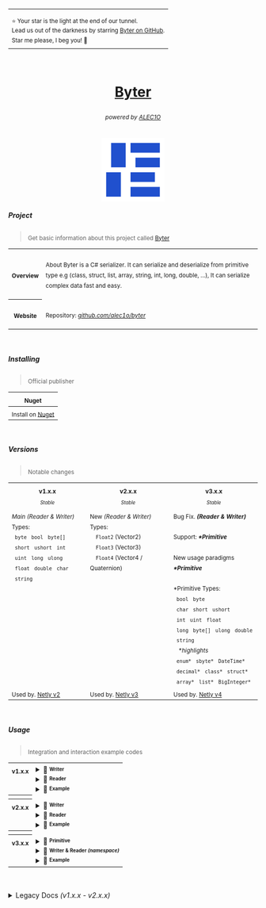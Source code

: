 <div align="right">
<table>
<td aligh="right">
<p></p>
<sup>⭐ Your star is the light at the end of our tunnel.<br> Lead us out of the darkness by starring <a href="https://github.com/alec1o/Byter">Byter on GitHub</a>.<br> Star me please, I beg you! 💙</sup>
</td>
</table>
</div>

<br>

<h1 align="center"><a href="https://github.com/alec1o/Byter">Byter</a></h1>

<h6 align="center"><sub>
powered by <a href="https://github.com/alec1o">ALEC1O</a><sub/>
</h6>

<div align="center">
  <a href="#">
    <img align="center" src="static/logo/Byter-logo-512/sprite_1.png" width="128px" alt="byter logo">
  </a>
</div>

##### Project

> <sub>Get basic information about this project called [Byter](https://github.com/alec1o/Byter)</sub>

<table>
<tr>
  <th align="center" valign="center"><sub><strong>Overview</strong></sub></th>
<td>
<br>
<sub>About
Byter is a C# serializer. It can serialize and deserialize from primitive type e.g (class, struct, list, array, string, int, long, double, ...), It can serialize complex data fast and easy.</sub>
<br>
<br>
</td>
</tr>
<tr>
  <th align="center" valign="center"><sub><strong>Website</strong></sub></th>
<td>
<br>
<sub>Repository: <a href="https://github.com/alec1o/Byter"><i>github.com/alec1o/byter</i></a></sub><br>
<br>
</td>
</tr>
</table>

<br>

##### Installing

> <sub>Official publisher</sub>

| <sub>Nuget</sub>                                                    |
|---------------------------------------------------------------------|
| <sub>Install on [Nuget](https://www.nuget.org/packages/Byter)</sub> |

<br>

##### Versions

> <sub>Notable changes</sub>

<table>
<tr> <!-- title -->
<th><sub>v1.x.x</sub></th>
<th><sub>v2.x.x</sub></th>
<th><sub>v3.x.x</sub></th>
</tr>
<tr> <!-- status -->
<td valign="center" align="center"><sup><sub><i>Stable</i></sub></sup></td>
<td valign="center" align="center"><sup><sub><i>Stable</i></sub></sup></td>
<td valign="center" align="center"><sup><sub><i>Stable</i></sub></sup></td>
</tr>
<tr> <!-- row #1 -->
<td valign="top" align="left">
<sub>
<i>Main (Reader & Writer)</i> Types:
<br>
&nbsp; <code>byte</code>
&nbsp; <code>bool</code>
&nbsp; <code>byte[]</code>
<br>
&nbsp; <code>short</code>
&nbsp; <code>ushort</code>
&nbsp; <code>int</code>
<br>
&nbsp; <code>uint</code>
&nbsp; <code>long</code>
&nbsp; <code>ulong</code>
<br>
&nbsp; <code>float</code>
&nbsp; <code>double</code>
&nbsp; <code>char</code>
<br>
&nbsp; <code>string</code>
</sub>
</td>
<td valign="top" align="left">
<sub>
New <i>(Reader & Writer)</i> Types:
<br>&emsp;<code>Float2</code> (Vector2)
<br>&emsp;<code>Float3</code> (Vector3)
<br>&emsp;<code>Float4</code> (Vector4 / Quaternion)
</sub>
</td>
<td valign="top" align="left">
<sub>
Bug Fix. <i><strong>(Reader & Writer)</strong></i>
<br><br>Support: <i><strong>*Primitive</strong></i>
<br><br>New usage paradigms <i><strong>*Primitive</strong></i>
<br><br>*Primitive Types:
<br>
&nbsp; <code>bool</code>
&nbsp; <code>byte</code>
<br>
&nbsp; <code>char</code>
&nbsp; <code>short</code>
&nbsp; <code>ushort</code>
<br>
&nbsp; <code>int</code>
&nbsp; <code>uint</code>
&nbsp; <code>float</code>
<br>
&nbsp; <code>long</code>
&nbsp; <code>byte[]</code>
&nbsp; <code>ulong</code>
&nbsp; <code>double</code>
<br>
&nbsp; <code>string</code>
<br>
&nbsp;&nbsp;&nbsp;<i>*highlights</i>
<br>
&nbsp; <code>enum*</code>
&nbsp; <code>sbyte*</code>
&nbsp; <code>DateTime*</code>
<br>
&nbsp; <code>decimal*</code>
&nbsp; <code>class*</code>
&nbsp; <code>struct*</code>
<br>
&nbsp; <code>array*</code>
&nbsp; <code>list*</code>
&nbsp; <code>BigInteger*</code>
</sub></td>
</tr>
<tr> <!-- row #2 -->
<td valign="top" align="left"><sub>Used by. <a href="https://github.com/alec1o/Netly">Netly v2</a></sub></td>
<td valign="top" align="left"><sub>Used by. <a href="https://github.com/alec1o/Netly">Netly v3</a></sub></td>
<td valign="top" align="left"><sub>Used by. <a href="https://github.com/alec1o/Netly">Netly v4</a></sub></td>
</tr>
</table>

<br>

##### Usage

> <sub>Integration and interaction example codes</sub>


<table>

<tr>
<th align="center" valign="top"><sub><strong>v1.x.x</strong></sub></th>
<td>
<details><summary>📄 <strong><sup><sub>Writer</sub></sup></strong></summary>

</details>
<details><summary>📄 <strong><sup><sub>Reader</sub></sup></strong></summary>


### Proprieties
- ##### <sub><sup>Success : ``bool``</sup></sub><br><sup>Return true if deserialized successful.</sup>
- ##### <sub><sup>Position : ``int``</sup></sub><br><sup>Return current read index.</sup>
- ##### <sub><sup>Length : ``int``</sup></sub><br><sup>Return buffer length.</sup>

### Methods

- ##### <sub><sup>Seek(``int`` position) : ``void``</sup></sub><br><sup>Move position (internal buffer index)</sup>
- ##### <sub><sup>Read&lt;T&gt;() : ``T``</sup></sub><br><sup>Read content from iternal buffer.</sup>
- ##### <sub><sup>Read&lt;T&gt;(``Encoding`` encoding) : ``T``</sup></sub><br><sup>Read custom encoding string.</sup>

</details>
<details><summary>📄 <strong><sup><sub>Example</sub></sup></strong></summary>

```csharp
```
</details>
</td>
</tr>

<tr><th></th></tr>

<tr>
<th align="center" valign="top"><sub><strong>v2.x.x</strong></sub></th>
<td>
<details><summary>📄 <strong><sup><sub>Writer</sub></sup></strong></summary>

```csharp
```
</details>
<details><summary>📄 <strong><sup><sub>Reader</sub></sup></strong></summary>

```csharp
```
</details>
<details><summary>📄 <strong><sup><sub>Example</sub></sup></strong></summary>

```csharp
```
</details>
</td>
</tr>

<tr><th></th></tr>

<tr>
<th align="center" valign="top"><sub><strong>v3.x.x</strong></sub></th>
<td>
<details><summary>📄 <strong><sup><sub>Primitive</sub></sup></strong></summary>

```csharp
```
</details>
<details><summary>📄 <strong><sup><sub>Writer & Reader <i>(namespace)</i></sub></sup></strong></summary>

```csharp
```
</details>
<details><summary>📄 <strong><sup><sub>Example</sub></sup></strong></summary>

```csharp
```
</details>
</td>
</tr>
</table>

<br>
<br>

<details>
<summary>Legacy Docs <i>(v1.x.x - v2.x.x)</i></summary>

# Byter

Byter is a bytes serializer. It can serialize and deserialize from primitive type.

> ###### Byter is very stable, super easy to learn, extremely fast and inexpensive (2 bytes or ``sizeof(char)`` of overhead per data written) and ``100%`` written in ``C#`` and it's FREE!

<br><hr><br>

## Install

- #### Nuget [SEE HERE](https://www.nuget.org/packages/Byter)
  ###### .NET CLI
  ```rb
  dotnet add package Byter --version 2.0
  ```
  ###### Git submodule
  See how add as git submodule? See on bottom of this docs

<br><hr/>

## Usage

#### Namespace

```csharp
using Byter
```

#### Types

```ts
[
    `byte`,
    `bool`,
    `byte[]`,
    `short`,
    `ushort`,
    `int`,
    `uint`,
    `long`,
    `ulong`,
    `float`,
    `double`,
    `char`,
    `string`,
    `Float2`(Vector2),
    `Float3`(Vector3),
    `Float4`(Vector4 / Quaternion),
]
```

<hr/>

## Writer

> Constructor

-

```cs
_ = new Writer();                          // Create default instance
_ = new Writer(new Writer());              // Create instance and copy from existing Writer
_ = new Writer(ref new Writer());          // Create instance and copy from existing Writer (using ref)
```

<br>

> Proprietary

- #### ``Length``
  ```cs
  using Byter;

  var w = new Writer();

  // Get lenght of buffer
  int lenght = w.Length; 
  ```

<br/>

> Methods

- #### ``Write(dynamic value)``
  ```cs
  using Byter;

  // Create writer instance;
  using var w = new Writer();
  
  // Write string
  w.Write("KEZERO");

  // Write char
  w.Write('K');

  // Write Float3 (Vector3)
  w.Write(new Float3(10F, 10F, 10F));

  // Get bytes (buffer)
  byte[] buffer = w.GetBytes();

  // Get byte list (buffer)
  List<byte> bytes = w.GetList();
  ```

- #### ``GetBytes()``
  ```cs
  using Byter;

  var w = new Writer();

  // Return buffer on <Writer> instance 
  byte[] buffer = w.GetBytes();
  ```

- #### ``GetList()``
  ```cs
  using Byter;

  var w = new Writer();

  // Return buffer on <Writer> instance as byte list 
  List<byte> bytes = w.GetList();
  ```

- #### ``Clear()``
  ```cs
  using Byter;

  var w = new Writer();
  w.Write((int)1000);
  w.Write((float)100f);

  // Clear internal buffer and reset internal index
  w.Clear();
  ```

<hr>

## Reader

> Constructor

-

```cs
_ = new Reader(new Writer());               // Create instance and copy buffer from existing Writer
_ = new Reader(ref new Writer());           // Create instance and copy buffer from existing Writer (ref Writer)
_ = new Reader(new byte[] { 1, 1, 1, 1 });  // Create instance from buffer (bytes (byte[]))
```

<br/>

> Proprietary

- #### ``Length``
  ```cs
  using Byter;

  byte[] buffer = ...;
  var r = new Reader(buffer);

  // Get lenght of buffer
  int lenght = r.Length; 
  ```

- #### ``Position``
  ```cs
  using Byter;

  byte[] buffer = ...;
  var r = new Reader(buffer);

  // return current index of readed buffer
  int position = r.Position; 
  ```

- #### ``Success``
    ```cs
    using Byter;

    byte[] buffer = ...;
    var r = new Reader(buffer);
    string name = r.Read<string>();
    int age = r.Read<int>();
    
    // return true if not exist problem on read values.
    // return false when have any error on read values;
    bool success = r.Success; 
    ```
    - ###### WARNING
      Internally, before data is written a prefix is added in front of it, so when reading it always compares the prefix
      of the (data type) you want to read with the strings in the read buffer. if the prefixes do not match then o (
      Reader. Success = False), eg. If you write an (int) and try to read a float (Reader.Success = False) because the
      prefix of an (int) is different from that of a (float), it is recommended to read all the data and at the end
      check the success, if it is (Reader.Success = False) then one or more data is corrupt. This means that Writer and
      Reader add dipping to your write and read data.

<br/>

> Methods

- #### ``Read<T>()`` ``Read<string>(Encoding encoding)``;
  ```cs
  using Byter;

  byte[] buffer = ...;

  // Create reader instance
  using r = new Reader(buffer);

  string name = r.Read<string>();
  char firstLatter = r.Read<char>();
  Float3 position = r.Read<Float3>();

  // Check if is success
  if (r.Success)
  {
      Console.WriteLine($"Name: {name}");
      Console.WriteLine($"First Latter: {firstLatter}");
      Console.WriteLine($"Position: {position}");
  }
  else
  {
      Console.WriteLine("Error on get data");
  }
  ```

- #### ``Seek(int position)``;
  ```cs
  using Byter;

  using var w = new Writer();
  w.Write("KEZERO");
  w.Write((int) 1024);

  using var r = new Reader(ref w);

  string name = r.Read<string>(); // name: KEZERO
  int age = r.Read<int>(); // age: 1024
  
  // Move index (Reader.Position) for target value "MIN VALUE IS 0";
  r.Seek(10); // move current index for read for 10 (when start read using .Read<Type> will start read on 10 index from buffer);

  // Reset internal position
  r.Seek(0);

  string name2 = r.Read<string>(); // name: KEZERO (because the start index of this string on buffer is 0)
  int age2 = r.Read<int>(); age: 1024;

  // NEED READ LAST INT
  r.Seek(r.Position - sizeof(int) + sizeof(char) /* int size is 4 + char size is 2. The 2 bytes is overhead of protocol */);    
  int age3 = r.Read<int>(); age: 1024 (because i return 4bytes before old current value)
  ```

<br/><hr/><br/>

#### Sample

```csharp
using Byter;

// writing
Writer writer = new();

writer.Write(1000); // index
writer.Write("{JSON}"); // content
writer.Write(new byte[]{ 1, 1, 1, 1 }); // image

// geting buffer
byte[] buffer = writer.GetBytes();
writer.Dispose(); // Destroy Writer

// reading
Reader reader = new(buffer);

int index = reader.Read<int>();
string json = reader.Read<string>();
byte[] image = reader.Read<byte[]>();

// Check error
if (!reader.Success) // IS FALSE
{
    Console.WriteLine("*** ERROR ****");
    return;
}

// Check success
Console.WriteLine("*** SUCCESS ****");      

// Output
Console.WriteLine($"Index: {index}");           // output: 1000
Console.WriteLine($"JSON : {json }");           // output: JSON
Console.WriteLine($"Image: {image.Length}");    // output: 4
Console.WriteLine($"Status: {reader.Success}"); // output: True

// Making error
float delay = reader.Read<float>();
                                                                                            /*
WARNING:                
if you reverse the reading order or try to read more data than added (Reader.Succes = False),
Remembering does not return exception when trying to read data that does not exist it just
returns the default construction, and (Reader.Success) will be assigned (False)             */

if (reader.Success)  // IS FALSE, THE IS NOT WRITED IN BUFFER
    Console.WriteLine($"Delay: {delay}");
else                // IS TRUE, THE DELAY NOT EXIST
    Console.WriteLine($"Delay not exist");

// Output of status
Console.WriteLine($"Status: {reader.Success}"); // output: False

reader.Dispose(); // Destroy Reader
```

<br/><hr/><br/>

#### Install using git submodule

  ```rb
  # Install - recommend a stable branch e.g. "1.x" or use a fork repository, --depth clone last sources
  git submodule add --name byter --depth 1 --branch main "https://github.com/alec1o/byter" vendor/byter

  # Rebuilding - Download repository and link it in file location, must add this step in dotnet.yaml if using
  git submodule update --init

  # Update submodule - Update and load new repository updates
  git submodule update --remote

  # PATH
  # |__ vendor
  # |   |__ byter
  # |      |__ src
  # |        |__ Byter.csproj
  # |
  # |__ app
  # |   |__ app.csproj
  # |
  # |__ app.sln
  # |__ .git
  # |__ .gitignore
  # |__ .gitmodules

  # .NET link on .sln
  cd <PATH>
  dotnet sln add vendor/byter/src/Byter.csproj

  # .NET link on .csproj
  cd app/
  dotnet add reference ../vendor/byter/src/Byter.csproj
  
  # Rebuild dependencies to be linked in the project
  dotnet restore
  ```

</details>

<br>
